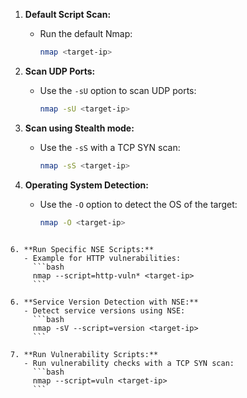 1. **Default Script Scan:**
   - Run the default Nmap:
     ```bash
     nmap <target-ip>
     ```

2. **Scan UDP Ports:**
   - Use the `-sU` option to scan UDP ports:
     ```bash
     nmap -sU <target-ip>
     ```

3. **Scan using Stealth mode:**
   - Use the `-sS` with a TCP SYN scan:
     ```bash
     nmap -sS <target-ip>
     ```

5. **Operating System Detection:**
   - Use the `-O` option to detect the OS of the target:
     ```bash
     nmap -O <target-ip>
```

6. **Run Specific NSE Scripts:**
   - Example for HTTP vulnerabilities:
     ```bash
     nmap --script=http-vuln* <target-ip>
     ```

6. **Service Version Detection with NSE:**
   - Detect service versions using NSE:
     ```bash
     nmap -sV --script=version <target-ip>
     ```

7. **Run Vulnerability Scripts:**
   - Run vulnerability checks with a TCP SYN scan:
     ```bash
     nmap --script=vuln <target-ip>
     ```



